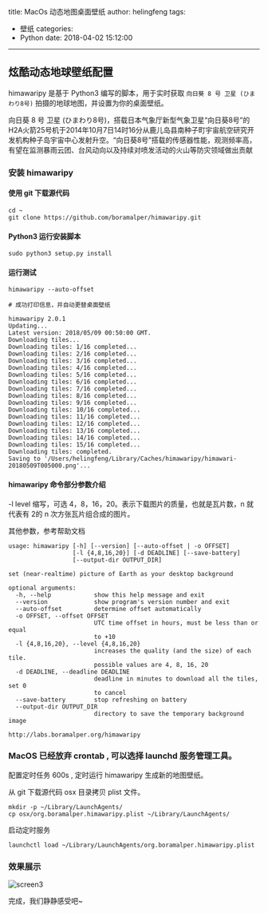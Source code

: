 title: MacOs 动态地图桌面壁纸
author: helingfeng
tags:
  - 壁纸
categories:
  - Python
date: 2018-04-02 15:12:00
---
## 炫酷动态地球壁纸配置

himawaripy 是基于 Python3 编写的脚本，用于实时获取 `向日葵 8 号 卫星 (ひまわり8号)` 拍摄的地球地图，并设置为你的桌面壁纸。

向日葵 8 号 卫星 (ひまわり8号)，搭载日本气象厅新型气象卫星“向日葵8号”的H2A火箭25号机于2014年10月7日14时16分从鹿儿岛县南种子町宇宙航空研究开发机构种子岛宇宙中心发射升空。“向日葵8号”搭载的传感器性能，观测频率高，有望在监测暴雨云团、台风动向以及持续对喷发活动的火山等防灾领域做出贡献

### 安装 himawaripy

#### 使用 git 下载源代码

```shell
cd ~
git clone https://github.com/boramalper/himawaripy.git
```
#### Python3 运行安装脚本

```shell
sudo python3 setup.py install
```

#### 运行测试

```shell
himawaripy --auto-offset

# 成功打印信息，并自动更替桌面壁纸

himawaripy 2.0.1
Updating...
Latest version: 2018/05/09 00:50:00 GMT.
Downloading tiles...
Downloading tiles: 1/16 completed...
Downloading tiles: 2/16 completed...
Downloading tiles: 3/16 completed...
Downloading tiles: 4/16 completed...
Downloading tiles: 5/16 completed...
Downloading tiles: 6/16 completed...
Downloading tiles: 7/16 completed...
Downloading tiles: 8/16 completed...
Downloading tiles: 9/16 completed...
Downloading tiles: 10/16 completed...
Downloading tiles: 11/16 completed...
Downloading tiles: 12/16 completed...
Downloading tiles: 13/16 completed...
Downloading tiles: 14/16 completed...
Downloading tiles: 15/16 completed...
Downloading tiles: completed.
Saving to '/Users/helingfeng/Library/Caches/himawaripy/himawari-20180509T005000.png'...

```

#### himawaripy 命令部分参数介绍

-l level 缩写，可选 4，8，16，20。表示下载图片的质量，也就是瓦片数，n 就代表有 2的 n 次方张瓦片组合成的图片。

其他参数，参考帮助文档
```shell
usage: himawaripy [-h] [--version] [--auto-offset | -o OFFSET]
                  [-l {4,8,16,20}] [-d DEADLINE] [--save-battery]
                  [--output-dir OUTPUT_DIR]

set (near-realtime) picture of Earth as your desktop background

optional arguments:
  -h, --help            show this help message and exit
  --version             show program's version number and exit
  --auto-offset         determine offset automatically
  -o OFFSET, --offset OFFSET
                        UTC time offset in hours, must be less than or equal
                        to +10
  -l {4,8,16,20}, --level {4,8,16,20}
                        increases the quality (and the size) of each tile.
                        possible values are 4, 8, 16, 20
  -d DEADLINE, --deadline DEADLINE
                        deadline in minutes to download all the tiles, set 0
                        to cancel
  --save-battery        stop refreshing on battery
  --output-dir OUTPUT_DIR
                        directory to save the temporary background image

http://labs.boramalper.org/himawaripy

```

### MacOS 已经放弃 crontab , 可以选择 launchd 服务管理工具。

配置定时任务 600s , 定时运行 himawaripy 生成新的地图壁纸。

从 git 下载源代码 osx 目录拷贝 plist 文件。
```shell
mkdir -p ~/Library/LaunchAgents/
cp osx/org.boramalper.himawaripy.plist ~/Library/LaunchAgents/
```

启动定时服务

```shell
launchctl load ~/Library/LaunchAgents/org.boramalper.himawaripy.plist
```

### 效果展示

![screen3](/images/screen_3.png)

完成，我们静静感受吧~

